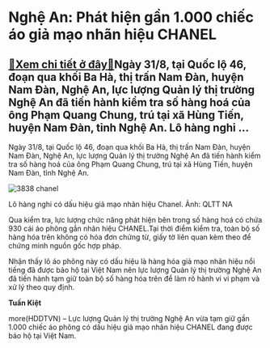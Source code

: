 Nghệ An: Phát hiện gần 1.000 chiếc áo giả mạo nhãn hiệu CHANEL
==============================================================

[:gift:Xem chi tiết ở đây:gift:](https://hddtvn.com/nghe-an-phat-hien-gan-1-000-chiec-ao-gia-mao-nhan-hieu-chanel/)Ngày 31/8, tại Quốc lộ 46, đoạn qua khối Ba Hà, thị trấn Nam Đàn, huyện Nam Đàn, Nghệ An, lực lượng Quản lý thị trường Nghệ An đã tiến hành kiểm tra số hàng hoá của ông Phạm Quang Chung, trú tại xã Hùng Tiến, huyện Nam Đàn, tỉnh Nghệ An. Lô hàng nghi …
------------------------------------------------------------------------------------------------------------------------------------------------------------------------------------------------------------------------------------------------------------


Ngày 31/8, tại Quốc lộ 46, đoạn qua khối Ba Hà, thị trấn Nam Đàn, huyện Nam Đàn, Nghệ An, lực lượng Quản lý thị trường Nghệ An đã tiến hành kiểm tra số hàng hoá của ông Phạm Quang Chung, trú tại xã Hùng Tiến, huyện Nam Đàn, tỉnh Nghệ An.





![3838 chanel](https://hddtvn.com/wp-content/uploads/2021/01/3838_chanel.jpg "Lô hàng nghi có dấu hiệu giả mạo nhãn hiệu Chanel. Ảnh: QLTT NA")


Lô hàng nghi có dấu hiệu giả mạo nhãn hiệu Chanel. Ảnh: QLTT NA



Qua kiểm tra, lực lượng chức năng phát hiện bên trong số hàng hoá có chứa 930 cái áo phông gắn nhãn hiệu CHANEL.Tại thời điểm kiểm tra, toàn bộ số hàng hóa trên không có hóa đơn chứng từ, giấy tờ liên quan kèm theo để chứng minh nguồn gốc hợp pháp.


Nhận thấy lô áo phông này có dấu hiệu là hàng hóa giả mạo nhãn hiệu nổi tiếng đã được bảo hộ tại Việt Nam nên lực lượng Quản lý thị trường Nghệ An đã tiến hành tạm giữ toàn bộ số hàng hóa trên để làm rõ hành vi vi phạm và xử lý theo quy định.




**Tuấn Kiệt**



more(HDDTVN) – Lực lượng Quản lý thị trường Nghệ An vừa tạm giữ gần 1.000 chiếc áo phông có dấu hiệu giả mạo nhãn hiệu CHANEL đang được bảo hộ tại Việt Nam.

